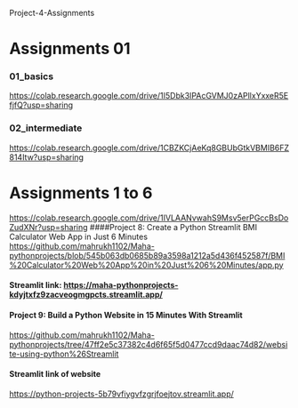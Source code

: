 Project-4-Assignments

# Assignments 01
  ### 01_basics
https://colab.research.google.com/drive/1I5Dbk3IPAcGVMJ0zAPllxYxxeR5EfjfQ?usp=sharing

 ### 02_intermediate
https://colab.research.google.com/drive/1CBZKCjAeKq8GBUbGtkVBMIB6FZ814Itw?usp=sharing

# Assignments 1 to 6
https://colab.research.google.com/drive/1IVLAANvwahS9Msv5erPGccBsDoZudXNr?usp=sharing
  ####Project 8: Create a Python Streamlit BMI Calculator Web App in Just 6 Minutes
  https://github.com/mahrukh1102/Maha-pythonprojects/blob/545b063db0685b89a3598a1212a5d436f452587f/BMI%20Calculator%20Web%20App%20in%20Just%206%20Minutes/app.py
   #### Streamlit link: https://maha-pythonprojects-kdyjtxfz9zacveogmgpcts.streamlit.app/
   
  #### Project 9: Build a Python Website in 15 Minutes With Streamlit
  https://github.com/mahrukh1102/Maha-pythonprojects/tree/47ff2e5c37382c4d6f65f5d0477ccd9daac74d82/website-using-python%26Streamlit
  #### Streamlit link of website
  https://python-projects-5b79vfiygvfzgrjfoejtov.streamlit.app/
